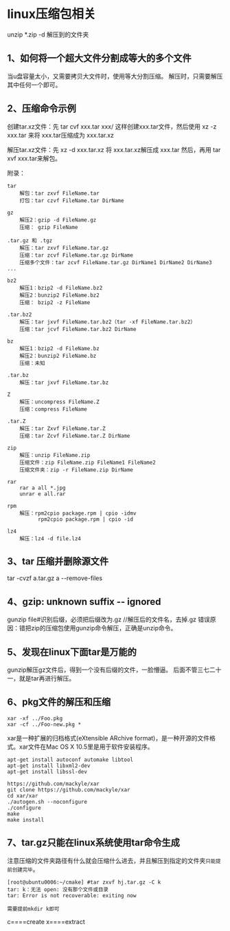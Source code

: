 # linux压缩包相关

unzip *.zip -d 解压到的文件夹

## 1、如何将一个超大文件分割成等大的多个文件
当u盘容量太小，又需要拷贝大文件时，使用等大分割压缩。
解压时，只需要解压其中任何一个即可。

## 2、压缩命令示例
创建tar.xz文件：先 tar cvf xxx.tar xxx/ 这样创建xxx.tar文件，然后使用 xz -z xxx.tar 来将 xxx.tar压缩成为 xxx.tar.xz

解压tar.xz文件：先 xz -d xxx.tar.xz 将 xxx.tar.xz解压成 xxx.tar 然后，再用 tar xvf xxx.tar来解包。

附录：
```
tar
    解包：tar zxvf FileName.tar
    打包：tar czvf FileName.tar DirName

gz
    解压2：gzip -d FileName.gz
    压缩： gzip FileName

.tar.gz 和 .tgz
    解压：tar zxvf FileName.tar.gz
    压缩：tar zcvf FileName.tar.gz DirName
    压缩多个文件：tar zcvf FileName.tar.gz DirName1 DirName2 DirName3 ...

bz2
    解压1：bzip2 -d FileName.bz2
    解压2：bunzip2 FileName.bz2
    压缩： bzip2 -z FileName

.tar.bz2
    解压：tar jxvf FileName.tar.bz2（tar -xf FileName.tar.bz2）
    压缩：tar jcvf FileName.tar.bz2 DirName

bz
    解压1：bzip2 -d FileName.bz
    解压2：bunzip2 FileName.bz
    压缩：未知

.tar.bz
    解压：tar jxvf FileName.tar.bz

Z
    解压：uncompress FileName.Z
    压缩：compress FileName

.tar.Z
    解压：tar Zxvf FileName.tar.Z
    压缩：tar Zcvf FileName.tar.Z DirName

zip
    解压：unzip FileName.zip
    压缩文件：zip FileName.zip FileName1 FileName2
    压缩文件夹：zip -r FileName.zip DirName 

rar
    rar a all *.jpg
    unrar e all.rar

rpm
    解压：rpm2cpio package.rpm | cpio -idmv
          rpm2cpio package.rpm | cpio -id

lz4
    解压：lz4 -d file.lz4
```

## 3、tar 压缩并删除源文件
tar -cvzf  a.tar.gz a --remove-files

## 4、gzip: unknown suffix -- ignored
gunzip file#识别后缀，必须把后缀改为.gz //解压后的文件名，去掉.gz
错误原因：错把zip的压缩包使用gunzip命令解压，正确是unzip命令。

## 5、发现在linux下面tar是万能的
gunzip解压gz文件后，得到一个没有后缀的文件，一脸懵逼。
后面不管三七二十一，就是tar再进行解压。

## 6、pkg文件的解压和压缩
```
xar -xf ../Foo.pkg
xar -cf ../Foo-new.pkg *
```

xar是一种扩展的归档格式(eXtensible ARchive format)，是一种开源的文件格式。xar文件在Mac OS X 10.5里是用于软件安装程序。
```
apt-get install autoconf automake libtool
apt-get install libxml2-dev
apt-get install libssl-dev

https://github.com/mackyle/xar
git clone https://github.com/mackyle/xar
cd xar/xar
./autogen.sh --noconfigure
./configure
make
make install
```

## 7、tar.gz只能在linux系统使用tar命令生成
注意压缩的文件夹路径有什么就会压缩什么进去，并且解压到指定的文件夹`只能提前创建完毕`。
```
[root@ubuntu0006:~/cmake] #tar zxvf hj.tar.gz -C k
tar: k：无法 open: 没有那个文件或目录
tar: Error is not recoverable: exiting now

需要提前mkdir k即可
```
c====create
x====extract





